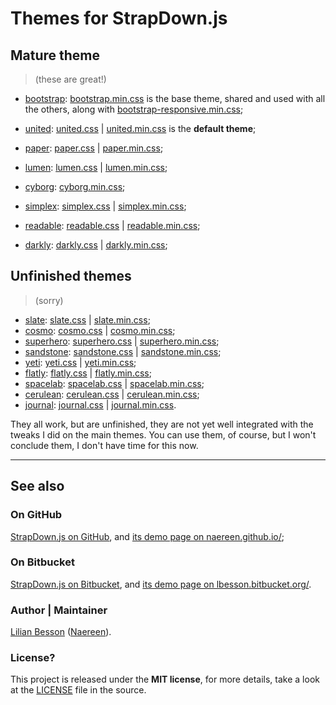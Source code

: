 # Themes for StrapDown.js
## **Mature theme**
> (these are great!)

- [bootstrap](https://bootswatch.com/bootstrap): [bootstrap.min.css](./bootstrap.min.css) is the base theme, shared and used with all the others, along with [bootstrap-responsive.min.css](./bootstrap-responsive.min.css);

- [united](https://bootswatch.com/united): [united.css](./united.css) | [united.min.css](./united.min.css) is the **default theme**;
- [paper](https://bootswatch.com/paper): [paper.css](./paper.css) | [paper.min.css](./paper.min.css);
- [lumen](https://bootswatch.com/lumen): [lumen.css](./lumen.css) | [lumen.min.css](./lumen.min.css);
- [cyborg](https://bootswatch.com/cyborg): [cyborg.min.css](./cyborg.min.css);
- [simplex](https://bootswatch.com/simplex): [simplex.css](./simplex.css) | [simplex.min.css](./simplex.min.css);
- [readable](https://bootswatch.com/readable): [readable.css](./readable.css) | [readable.min.css](./readable.min.css);
- [darkly](https://bootswatch.com/darkly): [darkly.css](./darkly.css) | [darkly.min.css](./darkly.min.css);


## **Unfinished** themes
> (sorry)

- [slate](https://bootswatch.com/slate): [slate.css](./slate.css) | [slate.min.css](./slate.min.css);
- [cosmo](https://bootswatch.com/cosmo): [cosmo.css](./cosmo.css) | [cosmo.min.css](./cosmo.min.css);
- [superhero](https://bootswatch.com/superhero): [superhero.css](./superhero.css) | [superhero.min.css](./superhero.min.css);
- [sandstone](https://bootswatch.com/sandstone): [sandstone.css](./sandstone.css) | [sandstone.min.css](./sandstone.min.css);
- [yeti](https://bootswatch.com/yeti): [yeti.css](./yeti.css) | [yeti.min.css](./yeti.min.css);
- [flatly](https://bootswatch.com/flatly): [flatly.css](./flatly.css) | [flatly.min.css](./flatly.min.css);
- [spacelab](https://bootswatch.com/spacelab): [spacelab.css](./spacelab.css) | [spacelab.min.css](./spacelab.min.css);
- [cerulean](https://bootswatch.com/cerulean): [cerulean.css](./cerulean.css) | [cerulean.min.css](./cerulean.min.css);
- [journal](https://bootswatch.com/journal): [journal.css](./journal.css) | [journal.min.css](./journal.min.css).

They all work, but are unfinished, they are not yet well integrated with the tweaks I did on the main themes.
You can use them, of course, but I won't conclude them, I don't have time for this now.

----

## See also
### On GitHub
[StrapDown.js on GitHub](https://github.com/Naereen/StrapDown.js/tree/master/themes/), and [its demo page on naereen.github.io/](https://naereen.github.io/StrapDown.js/);

### On Bitbucket
[StrapDown.js on Bitbucket](https://bitbucket.org/lbesson/lbesson.bitbucket.org/src/master/md/themes/), and [its demo page on lbesson.bitbucket.org/](http://lbesson.bitbucket.org/md/).

### Author | Maintainer
[Lilian Besson](http://perso.crans.org/besson/) ([Naereen](https://github.com/Naereen)).

### License?
This project is released under the **MIT license**, for more details, take a look at the [LICENSE](http://lbesson.mit-license.org/) file in the source.
